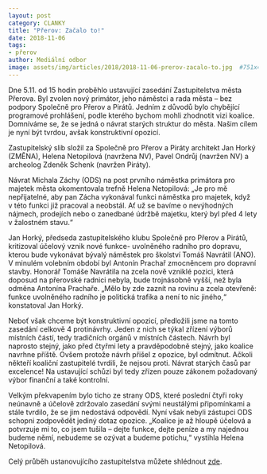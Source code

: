 ```yaml
---
layout: post
category: CLANKY
title: "Přerov: Začalo to!"
date: 2018-11-06
tags: 
- přerov
author: Mediální odbor
image: assets/img/articles/2018/2018-11-06-prerov-zacalo-to.jpg  #751x422 pixelu
---
```

Dne 5.11. od 15 hodin proběhlo ustavující zasedání Zastupitelstva města Přerova. Byl zvolen nový primátor, jeho náměstci a rada města – bez podpory Společně pro Přerov a Pirátů. Jedním z důvodů bylo chybějící programové prohlášení, podle kterého bychom mohli zhodnotit vizi koalice. Domníváme se, že se jedná o návrat starých struktur do města. Našim cílem je nyní být tvrdou, avšak konstruktivní opozicí.

Zastupitelský slib složil za Společně pro Přerov a Piráty architekt Jan Horký (ZMĚNA), Helena Netopilová (navržena NV), Pavel Ondrůj (navržen NV) a archeolog Zdeněk Schenk (navržen Piráty). 

Návrat Michala Záchy (ODS) na post prvního náměstka primátora pro majetek města okomentovala trefně Helena Netopilová: „Je pro mě nepřijatelné, aby pan Zácha vykonával funkci náměstka pro majetek, když v této funkci již pracoval a neobstál. Ať už se bavíme o nevýhodných nájmech, prodejích nebo o zanedbané údržbě majetku, který byl před 4 lety v žalostném stavu.“

Jan Horký, předseda zastupitelského klubu Společně pro Přerov a Pirátů, kritizoval účelový vznik nové funkce- uvolněného radního pro dopravu, kterou bude vykonávat bývalý náměstek pro školství Tomáš Navrátil (ANO). V minulém volebním období byl Antonín Prachař zmocněncem pro dopravní stavby. Honorář Tomáše Navrátila na zcela nově vzniklé pozici, která doposud na přerovské radnici nebyla, bude trojnásobně vyšší, než byla odměna Antonína Prachaře. „Mělo by zde zaznít na rovinu a zcela otevřeně: funkce uvolněného radního je politická trafika a není to nic jiného,“ konstatoval Jan Horký.

Neboť však chceme být konstruktivní opozicí, předložili jsme na tomto zasedání celkově 4 protinávrhy. Jeden z nich se týkal zřízení výborů místních částí, tedy tradičních orgánů v místních částech. Návrh byl naprosto stejný, jako před čtyřmi lety a pravděpodobně stejný, jako koalice navrhne příště. Ovšem protože návrh přišel z opozice, byl odmítnut. Ačkoli někteří koaliční zastupitelé tvrdili, že nejsou proti. Návrat starých časů par excelence! Na ustavující schůzi byl tedy zřízen pouze zákonem požadovaný výbor finanční a také kontrolní. 

Velkým překvapením bylo ticho ze strany ODS, které poslední čtyři roky neúnavně a účelově zdržovalo zasedání svými neustálými připomínkami a stále tvrdilo, že se jim nedostává odpovědí. Nyní však nebyli zástupci ODS schopni zodpovědět jediný dotaz opozice. „Koalice je až hloupě účelová a potvrzuje mi to, co jsem tušila – dejte funkce, dejte peníze a my najednou budeme němí, nebudeme se ozývat a budeme potichu,“ vystihla Helena Netopilová.

Celý průběh ustanovujícího zastupitelstva můžete shlédnout [zde](https://www.youtube.com/watch?v=a50thXtevlA).